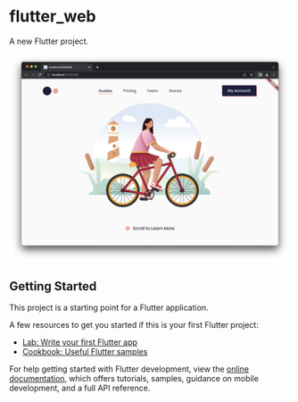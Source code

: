 # flutter_web

A new Flutter project.

<img src="https://github.com/arari3s/flutter-web/blob/c6204acbe1e26fd28aad4266285b5d4aa001f357/assets/view.png">

## Getting Started

This project is a starting point for a Flutter application.

A few resources to get you started if this is your first Flutter project:

- [Lab: Write your first Flutter app](https://docs.flutter.dev/get-started/codelab)
- [Cookbook: Useful Flutter samples](https://docs.flutter.dev/cookbook)

For help getting started with Flutter development, view the
[online documentation](https://docs.flutter.dev/), which offers tutorials,
samples, guidance on mobile development, and a full API reference.
